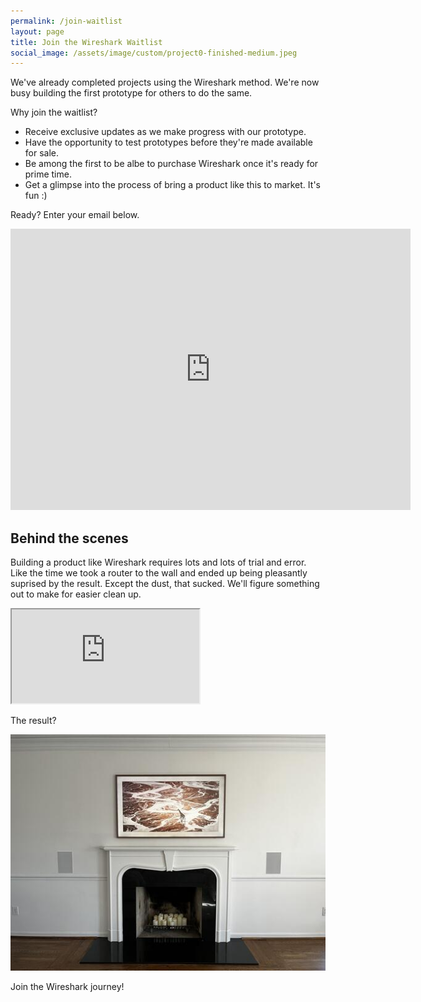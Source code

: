 ```yaml
---
permalink: /join-waitlist
layout: page
title: Join the Wireshark Waitlist
social_image: /assets/image/custom/project0-finished-medium.jpeg
---
```


We've already completed projects using the Wireshark method. We're now busy building the first prototype for others to do the same.

Why join the waitlist?

* Receive exclusive updates as we make progress with our prototype.
* Have the opportunity to test prototypes before they're made available for sale.
* Be among the first to be albe to purchase Wireshark once it's ready for prime time.
* Get a glimpse into the process of bring a product like this to market. It's fun :)

Ready? Enter your email below.

<div class="google-form">
<!-- -->
    <iframe src="https://docs.google.com/forms/d/e/1FAIpQLSdP0JWKwN69-BXIMpfRbUmHfsfXFWZwuOiiNc5G86TNE240EA/viewform?embedded=true" width="640" height="450" frameborder="0" marginheight="0" marginwidth="0">Loading…</iframe>
</div>

## Behind the scenes

Building a product like Wireshark requires lots and lots of trial and error. Like the time we took a router to the wall and ended up being pleasantly suprised by the result. Except the dust, that sucked. We'll figure something out to make for easier clean up.

<div class="plyr__video-embed" id="player">
  <iframe
    src="https://www.youtube.com/embed/udiDU6vW_yM?iv_load_policy=3&amp;modestbranding=1&amp;playsinline=1&amp;showinfo=0&amp;rel=0&amp;enablejsapi=1;loading=lazy"
    allowfullscreen
    allowtransparency
    allow="autoplay"
  ></iframe>
</div>

The result?

<a href="/assets/image/custom/project0-finished-extralarge.jpeg" class="glightbox"><img src="/assets/image/custom/project0-finished-medium.jpeg"></a>

Join the Wireshark journey!
